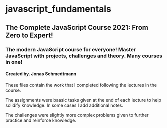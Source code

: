 # javascript_fundamentals

## The Complete JavaScript Course 2021: From Zero to Expert!

### The modern JavaScript course for everyone! Master JavaScript with projects, challenges and theory. Many courses in one!

#### Created by. Jonas Schmedtmann

These files contain the work that I completed following the lectures in the course.

The assignments were baasic tasks given at the end of each lecture to help solidify knowledge. In some cases I add additional notes.

The challenges were slightly more complex problems given to further practice and reinforce knowledge.
